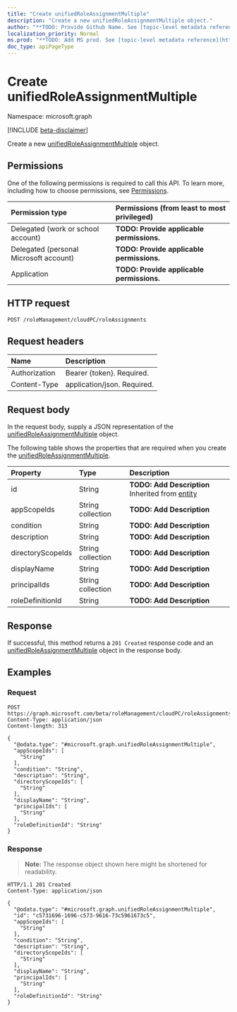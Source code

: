 ```yaml
---
title: "Create unifiedRoleAssignmentMultiple"
description: "Create a new unifiedRoleAssignmentMultiple object."
author: "**TODO: Provide Github Name. See [topic-level metadata reference](https://msgo.azurewebsites.net/add/document/guidelines/metadata.html#topic-level-metadata)**"
localization_priority: Normal
ms.prod: "**TODO: Add MS prod. See [topic-level metadata reference](https://msgo.azurewebsites.net/add/document/guidelines/metadata.html#topic-level-metadata)**"
doc_type: apiPageType
---
```


# Create unifiedRoleAssignmentMultiple
Namespace: microsoft.graph

[!INCLUDE [beta-disclaimer](../../includes/beta-disclaimer.md)]

Create a new [unifiedRoleAssignmentMultiple](../resources/unifiedroleassignmentmultiple.md) object.

## Permissions
One of the following permissions is required to call this API. To learn more, including how to choose permissions, see [Permissions](/graph/permissions-reference).

|Permission type|Permissions (from least to most privileged)|
|:---|:---|
|Delegated (work or school account)|**TODO: Provide applicable permissions.**|
|Delegated (personal Microsoft account)|**TODO: Provide applicable permissions.**|
|Application|**TODO: Provide applicable permissions.**|

## HTTP request

<!-- {
  "blockType": "ignored"
}
-->
``` http
POST /roleManagement/cloudPC/roleAssignments
```

## Request headers
|Name|Description|
|:---|:---|
|Authorization|Bearer {token}. Required.|
|Content-Type|application/json. Required.|

## Request body
In the request body, supply a JSON representation of the [unifiedRoleAssignmentMultiple](../resources/unifiedroleassignmentmultiple.md) object.

The following table shows the properties that are required when you create the [unifiedRoleAssignmentMultiple](../resources/unifiedroleassignmentmultiple.md).

|Property|Type|Description|
|:---|:---|:---|
|id|String|**TODO: Add Description** Inherited from [entity](../resources/entity.md)|
|appScopeIds|String collection|**TODO: Add Description**|
|condition|String|**TODO: Add Description**|
|description|String|**TODO: Add Description**|
|directoryScopeIds|String collection|**TODO: Add Description**|
|displayName|String|**TODO: Add Description**|
|principalIds|String collection|**TODO: Add Description**|
|roleDefinitionId|String|**TODO: Add Description**|



## Response

If successful, this method returns a `201 Created` response code and an [unifiedRoleAssignmentMultiple](../resources/unifiedroleassignmentmultiple.md) object in the response body.

## Examples

### Request
<!-- {
  "blockType": "request",
  "name": "create_unifiedroleassignmentmultiple_from_"
}
-->
``` http
POST https://graph.microsoft.com/beta/roleManagement/cloudPC/roleAssignments
Content-Type: application/json
Content-length: 313

{
  "@odata.type": "#microsoft.graph.unifiedRoleAssignmentMultiple",
  "appScopeIds": [
    "String"
  ],
  "condition": "String",
  "description": "String",
  "directoryScopeIds": [
    "String"
  ],
  "displayName": "String",
  "principalIds": [
    "String"
  ],
  "roleDefinitionId": "String"
}
```


### Response
>**Note:** The response object shown here might be shortened for readability.
<!-- {
  "blockType": "response",
  "truncated": true,
  "@odata.type": "microsoft.graph.unifiedRoleAssignmentMultiple"
}
-->
``` http
HTTP/1.1 201 Created
Content-Type: application/json

{
  "@odata.type": "#microsoft.graph.unifiedRoleAssignmentMultiple",
  "id": "c5731696-1696-c573-9616-73c5961673c5",
  "appScopeIds": [
    "String"
  ],
  "condition": "String",
  "description": "String",
  "directoryScopeIds": [
    "String"
  ],
  "displayName": "String",
  "principalIds": [
    "String"
  ],
  "roleDefinitionId": "String"
}
```

